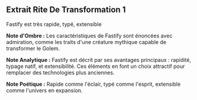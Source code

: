 ## Extrait Rite De Transformation 1

Fastify est très rapide, typé, extensible

**Note d'Ombre :** Les caractéristiques de Fastify sont énoncées avec admiration, comme les traits d'une créature mythique capable de transformer le Golem.

**Note Analytique :** Fastify est décrit par ses avantages principaux : rapidité, typage natif, et extensibilité. Ces éléments en font un choix attractif pour remplacer des technologies plus anciennes.

**Note Poétique :** Rapide comme l'éclair, typé comme l'esprit, extensible comme l'univers en expansion.
